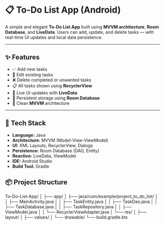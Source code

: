 # 📋 To-Do List App (Android)

A simple and elegant **To-Do List App** built using **MVVM architecture**, **Room Database**, and **LiveData**. Users can add, update, and delete tasks — with real-time UI updates and local data persistence.

---

## ✨ Features

- ✅ Add new tasks
- 📝 Edit existing tasks
- ❌ Delete completed or unwanted tasks
- 📋 All tasks shown using **RecyclerView**
- 🔄 Live UI updates with **LiveData**
- 💾 Persistent storage using **Room Database**
- 🧠 Clean **MVVM** architecture

---

## 🧠 Tech Stack

- **Language:** Java
- **Architecture:** MVVM (Model-View-ViewModel)
- **UI:** XML Layouts, RecyclerView, Dialogs
- **Persistence:** Room Database (DAO, Entity)
- **Reactive:** LiveData, ViewModel
- **IDE:** Android Studio
- **Build Tool:** Gradle



## 📦 Project Structure
To-Do-List-App/
│
├── app/
│ ├── java/com/example/project_to_do_list/
│ │ ├── MainActivity.java
│ │ ├── TaskEntity.java
│ │ ├── TaskDao.java
│ │ ├── TaskDatabase.java
│ │ ├── TaskRepository.java
│ │ ├── ViewModel.java
│ │ └── RecyclerViewAdapter.java
│ └── res/
│ ├── layout/
│ ├── values/
│ └── drawable/
└── build.gradle.kts